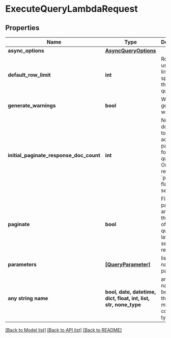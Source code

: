 # ExecuteQueryLambdaRequest


## Properties
Name | Type | Description | Notes
------------ | ------------- | ------------- | -------------
**async_options** | [**AsyncQueryOptions**](AsyncQueryOptions.md) |  | [optional] 
**default_row_limit** | **int** | Row limit to use if no limit specified in the SQL query text | [optional] 
**generate_warnings** | **bool** | Whether to generate warnings | [optional] 
**initial_paginate_response_doc_count** | **int** | Number of documents to return in addition to paginating for this query call. Only relevant if &#x60;paginate&#x60; flag is also set. | [optional] 
**paginate** | **bool** | Flag to paginate and store the results of this query for later / sequential retrieval. | [optional] 
**parameters** | [**[QueryParameter]**](QueryParameter.md) | list of named parameters | [optional] 
**any string name** | **bool, date, datetime, dict, float, int, list, str, none_type** | any string name can be used but the value must be the correct type | [optional]

[[Back to Model list]](../README.md#documentation-for-models) [[Back to API list]](../README.md#documentation-for-api-endpoints) [[Back to README]](../README.md)


